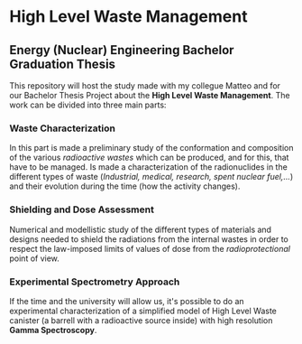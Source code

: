 # High Level Waste Management
## Energy (Nuclear) Engineering Bachelor Graduation Thesis

This repository will host the study made with my collegue Matteo and for our Bachelor Thesis Project about the **High Level Waste Management**.
The work can be divided into three main parts:

### Waste Characterization
In this part is made a preliminary study of the conformation and composition of the various *radioactive wastes* which can be produced, and for this, that have
to be managed. Is made a characterization of the radionuclides in the different types of waste (*Industrial, medical, research, spent nuclear fuel,...*)
and their evolution during the time (how the activity changes).

### Shielding and Dose Assessment
Numerical and modellistic study of the different types of materials and designs needed to shield the radiations from the internal wastes in order to respect
the law-imposed limits of values of dose from the *radioprotectional* point of view.

### Experimental Spectrometry Approach
If the time and the university will allow us, it's possible to do an experimental characterization of a simplified model of High Level Waste canister (a
barrell with a radioactive source inside) with high resolution **Gamma Spectroscopy**.
